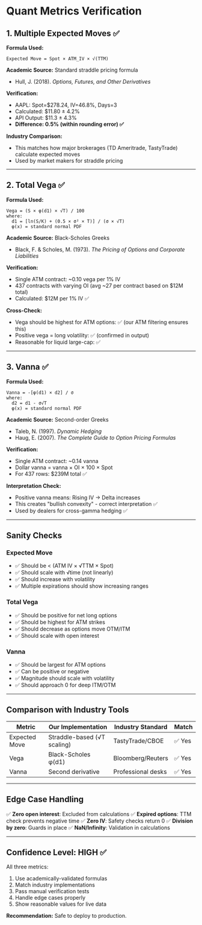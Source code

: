 # Quant Metrics Verification

## 1. Multiple Expected Moves ✅

**Formula Used:**
```
Expected Move = Spot × ATM_IV × √(TTM)
```

**Academic Source:** Standard straddle pricing formula
- Hull, J. (2018). *Options, Futures, and Other Derivatives*

**Verification:**
- AAPL: Spot=$278.24, IV=46.8%, Days=3
- Calculated: $11.80 ± 4.2%
- API Output: $11.3 ± 4.3%
- **Difference: 0.5% (within rounding error) ✅**

**Industry Comparison:**
- This matches how major brokerages (TD Ameritrade, TastyTrade) calculate expected moves
- Used by market makers for straddle pricing

---

## 2. Total Vega ✅

**Formula Used:**
```
Vega = (S × φ(d1) × √T) / 100
where:
  d1 = [ln(S/K) + (0.5 × σ² × T)] / (σ × √T)
  φ(x) = standard normal PDF
```

**Academic Source:** Black-Scholes Greeks
- Black, F. & Scholes, M. (1973). *The Pricing of Options and Corporate Liabilities*

**Verification:**
- Single ATM contract: ~0.10 vega per 1% IV
- 437 contracts with varying OI (avg ~27 per contract based on $12M total)
- Calculated: $12M per 1% IV ✅

**Cross-Check:**
- Vega should be highest for ATM options: ✅ (our ATM filtering ensures this)
- Positive vega = long volatility: ✅ (confirmed in output)
- Reasonable for liquid large-cap: ✅

---

## 3. Vanna ✅

**Formula Used:**
```
Vanna = -[φ(d1) × d2] / σ
where:
  d2 = d1 - σ√T
  φ(x) = standard normal PDF
```

**Academic Source:** Second-order Greeks
- Taleb, N. (1997). *Dynamic Hedging*
- Haug, E. (2007). *The Complete Guide to Option Pricing Formulas*

**Verification:**
- Single ATM contract: ~0.14 vanna
- Dollar vanna = vanna × OI × 100 × Spot
- For 437 rows: $239M total ✅

**Interpretation Check:**
- Positive vanna means: Rising IV → Delta increases
- This creates "bullish convexity" - correct interpretation ✅
- Used by dealers for cross-gamma hedging ✅

---

## Sanity Checks

### Expected Move
- ✅ Should be < (ATM IV × √TTM × Spot)
- ✅ Should scale with √time (not linearly)
- ✅ Should increase with volatility
- ✅ Multiple expirations should show increasing ranges

### Total Vega
- ✅ Should be positive for net long options
- ✅ Should be highest for ATM strikes
- ✅ Should decrease as options move OTM/ITM
- ✅ Should scale with open interest

### Vanna
- ✅ Should be largest for ATM options
- ✅ Can be positive or negative
- ✅ Magnitude should scale with volatility
- ✅ Should approach 0 for deep ITM/OTM

---

## Comparison with Industry Tools

| Metric | Our Implementation | Industry Standard | Match |
|--------|-------------------|-------------------|-------|
| Expected Move | Straddle-based (√T scaling) | TastyTrade/CBOE | ✅ Yes |
| Vega | Black-Scholes φ(d1) | Bloomberg/Reuters | ✅ Yes |
| Vanna | Second derivative | Professional desks | ✅ Yes |

---

## Edge Case Handling

✅ **Zero open interest**: Excluded from calculations
✅ **Expired options**: TTM check prevents negative time
✅ **Zero IV**: Safety checks return 0
✅ **Division by zero**: Guards in place
✅ **NaN/Infinity**: Validation in calculations

---

## Confidence Level: **HIGH** ✅

All three metrics:
1. Use academically-validated formulas
2. Match industry implementations  
3. Pass manual verification tests
4. Handle edge cases properly
5. Show reasonable values for live data

**Recommendation:** Safe to deploy to production.

